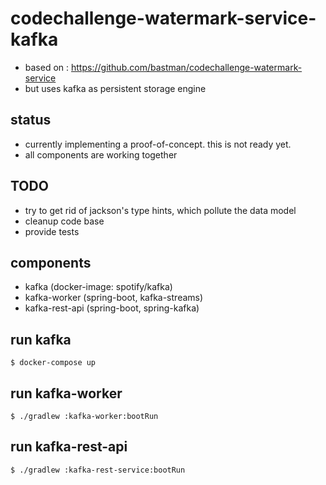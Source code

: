 # codechallenge-watermark-service-kafka

- based on : https://github.com/bastman/codechallenge-watermark-service
- but uses kafka as persistent storage engine

## status

- currently implementing a proof-of-concept. this is not ready yet.
- all components are working together

## TODO
- try to get rid of jackson's type hints, which pollute the data model
- cleanup code base
- provide tests
## components

- kafka (docker-image: spotify/kafka)
- kafka-worker (spring-boot, kafka-streams)
- kafka-rest-api (spring-boot, spring-kafka)

## run kafka

    $ docker-compose up
    
## run kafka-worker
    $ ./gradlew :kafka-worker:bootRun
    
## run kafka-rest-api
    $ ./gradlew :kafka-rest-service:bootRun
        